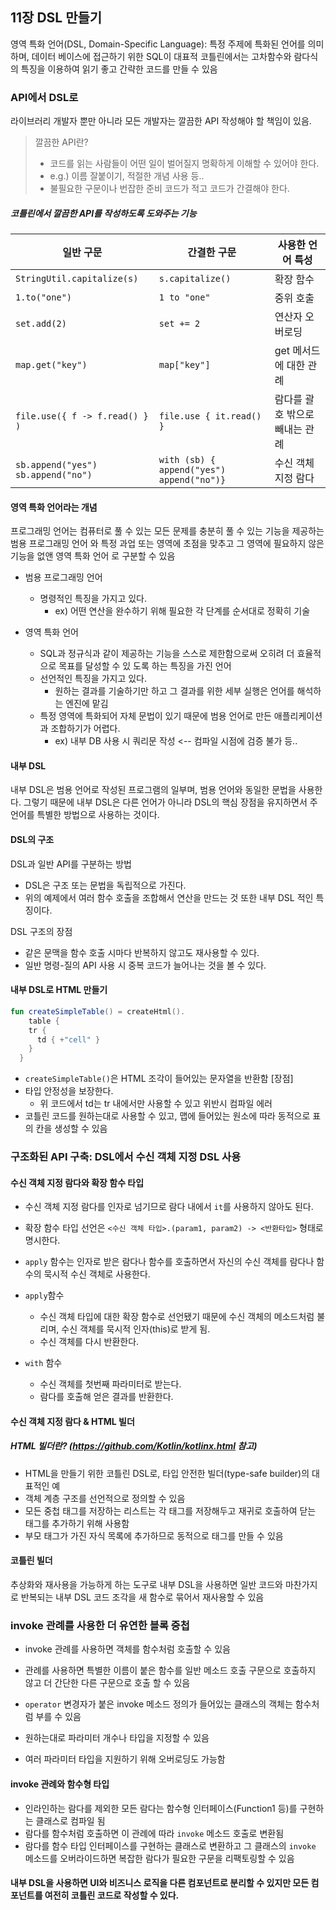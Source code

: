 ## 11장 DSL 만들기

영역 특화 언어(DSL, Domain-Specific Language): 특정 주제에 특화된 언어를 의미하며, 데이터 베이스에 접근하기 위한 SQL이 대표적
코틀린에서는 고차함수와 람다식의 특징을 이용하여 읽기 좋고 간략한 코드를 만들 수 있음


### API에서 DSL로
라이브러리 개발자 뿐만 아니라 모든 개발자는 깔끔한 API 작성해야 할 책임이 있음.
> 깔끔한 API란?
> * 코드를 읽는 사람들이 어떤 일이 벌어질지 명확하게 이해할 수 있어야 한다.
> * e.g.) 이름 잘붙이기, 적절한 개념 사용 등..
> * 불필요한 구문이나 번잡한 준비 코드가 적고 코드가 간결해야 한다.

##### 코틀린에서 깔끔한 API를 작성하도록 도와주는 기능
| 일반 구문                              | 간결한 구문                                    | 사용한 언어 특성      |
|------------------------------------|-------------------------------------------|----------------|
| `StringUtil.capitalize(s)`         | `s.capitalize()`                          | 확장 함수          |
| `1.to("one")`                      | `1 to "one"`                              | 중위 호출          |
| `set.add(2)`                       | `set += 2`                                | 연산자 오버로딩       |
| `map.get("key")`                   | `map["key"]`                              | get 메서드에 대한 관례 |
| `file.use({ f -> f.read() } )`     | `file.use { it.read() }`                  | 람다를 괄호 밖으로 빼내는 관례 |
| `sb.append("yes") sb.append("no")` | `with (sb) { append("yes") append("no")}` | 수신 객체 지정 람다    |


#### 영역 특화 언어라는 개념

프로그래밍 언어는 컴퓨터로 풀 수 있는 모든 문제를 충분히 풀 수 있는 기능을 제공하는 범용 프로그래밍 언어 와 특정 과업 또는 영역에 초점을 맞추고 그 영역에 필요하지 않은 기능을 없앤 영역 특화 언어 로 구분할 수 있음

* 범용 프로그래밍 언어
    * 명령적인 특징을 가지고 있다.
        * ex) 어떤 연산을 완수하기 위해 필요한 각 단계를 순서대로 정확히 기술

* 영역 특화 언어
    * SQL과 정규식과 같이 제공하는 기능을 스스로 제한함으로써 오히려 더 효율적으로 목표를 달성할 수 있 도록 하는 특징을 가진 언어
    * 선언적인 특징을 가지고 있다.
        * 원하는 결과를 기술하기만 하고 그 결과를 위한 세부 실행은 언어를 해석하는 엔진에 맡김
    * 특정 영역에 특화되어 자체 문법이 있기 때문에 범용 언어로 만든 애플리케이션과 조합하기가 어렵다.
        * ex) 내부 DB 사용 시 쿼리문 작성 <-- 컴파일 시점에 검증 불가 등..

#### 내부 DSL
내부 DSL은 범용 언어로 작성된 프로그램의 일부며, 범용 언어와 동일한 문법을 사용한다. 그렇기 때문에 내부 DSL은 다른 언어가 아니라 DSL의 핵심 장점을 유지하면서 주 언어를 특별한 방법으로 사용하는 것이다.

#### DSL의 구조

DSL과 일반 API를 구분하는 방법

* DSL은 구조 또는 문법을 독립적으로 가진다.
* 위의 예제에서 여러 함수 호출을 조합해서 연산을 만드는 것 또한 내부 DSL 적인 특징이다.

DSL 구조의 장점

* 같은 문맥을 함수 호출 시마다 반복하지 않고도 재사용할 수 있다.
* 일반 명령-질의 API 사용 시 중복 코드가 늘어나는 것을 볼 수 있다.


#### 내부 DSL로 HTML 만들기

```kotlin
fun createSimpleTable() = createHtml().
	table {
    tr {
      td { +"cell" }
    }
  }
```

* `createSimpleTable()`은 HTML 조각이 들어있는 문자열을 반환함
  [장점]
* 타입 안정성을 보장한다.
    * 위 코드에서 td는 tr 내에서만 사용할 수 있고 위반시 컴파일 에러
* 코틀린 코드를 원하는대로 사용할 수 있고, 맵에 들어있는 원소에 따라 동적으로 표의 칸을 생성할 수 있음


### 구조화된 API 구축: DSL에서 수신 객체 지정 DSL 사용

#### 수신 객체 지정 람다와 확장 함수 타입

* 수신 객체 지정 람다를 인자로 넘기므로 람다 내에서 `it`를 사용하지 않아도 된다.
* 확장 함수 타입 선언은 `<수신 객체 타입>.(param1, param2) -> <반환타입>` 형태로 명시한다.

* `apply` 함수는 인자로 받은 람다나 함수를 호출하면서 자신의 수신 객체를 람다나 함수의 묵시적 수신 객체로 사용한다.
* `apply`함수
    * 수신 객체 타입에 대한 확장 함수로 선언됐기 때문에 수신 객체의 메소드처럼 불리며, 수신 객체를 묵시적 인자(this)로 받게 됨.
    * 수신 객체를 다시 반환한다.
* `with` 함수
    * 수신 객체를 첫번째 파라미터로 받는다.
    * 람다를 호출해 얻은 결과를 반환한다.


#### 수신 객체 지정 람다 & HTML 빌더

##### HTML 빌더란? (https://github.com/Kotlin/kotlinx.html 참고)
* HTML을 만들기 위한 코틀린 DSL로, 타입 안전한 빌더(type-safe builder)의 대표적인 예
* 객체 계층 구조를 선언적으로 정의할 수 있음
* 모든 중첩 태그를 저장하는 리스트는 각 태그를 저장해두고 재귀로 호출하여 닫는 태그를 추가하기 위해 사용함
* 부모 태그가 가진 자식 목록에 추가하므로 동적으로 태그를 만들 수 있음

#### 코틀린 빌더
추상화와 재사용을 가능하게 하는 도구로 내부 DSL을 사용하면 일반 코드와 마찬가지로 반복되는 내부 DSL 코드 조각을 새 함수로 묶어서 재사용할 수 있음

### invoke 관례를 사용한 더 유연한 블록 중첩
* invoke 관례를 사용하면 객체를 함수처럼 호출할 수 있음
* 관례를 사용하면 특별한 이름이 붙은 함수를 일반 메소드 호출 구문으로 호출하지 않고 더 간단한 다른 구문으로 호출 할 수 있음

* `operator` 변경자가 붙은 invoke 메소드 정의가 들어있는 클래스의 객체는 함수처럼 부를 수 있음
* 원하는대로 파라미터 개수나 타입을 지정할 수 있음
* 여러 파라미터 타입을 지원하기 위해 오버로딩도 가능함

#### invoke 관례와 함수형 타입
* 인라인하는 람다를 제외한 모든 람다는 함수형 인터페이스(Function1 등)를 구현하는 클래스로 컴파일 됨
* 람다를 함수처럼 호출하면 이 관례에 따라 `invoke` 메소드 호출로 변환됨
* 람다를 함수 타입 인터페이스를 구현하는 클래스로 변환하고 그 클래스의 `invoke` 메소드를 오버라이드하면 복잡한 람다가 필요한 구문을 리팩토링할 수 있음

#### 내부 DSL을 사용하면 UI와 비즈니스 로직을 다른 컴포넌트로 분리할 수 있지만 모든 컴포넌트를 여전히 코틀린 코드로 작성할 수 있다.

